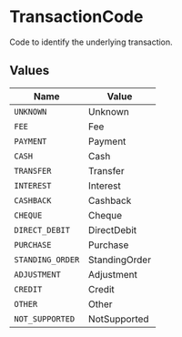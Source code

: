 # TransactionCode

Code to identify the underlying transaction.


## Values

| Name             | Value            |
| ---------------- | ---------------- |
| `UNKNOWN`        | Unknown          |
| `FEE`            | Fee              |
| `PAYMENT`        | Payment          |
| `CASH`           | Cash             |
| `TRANSFER`       | Transfer         |
| `INTEREST`       | Interest         |
| `CASHBACK`       | Cashback         |
| `CHEQUE`         | Cheque           |
| `DIRECT_DEBIT`   | DirectDebit      |
| `PURCHASE`       | Purchase         |
| `STANDING_ORDER` | StandingOrder    |
| `ADJUSTMENT`     | Adjustment       |
| `CREDIT`         | Credit           |
| `OTHER`          | Other            |
| `NOT_SUPPORTED`  | NotSupported     |